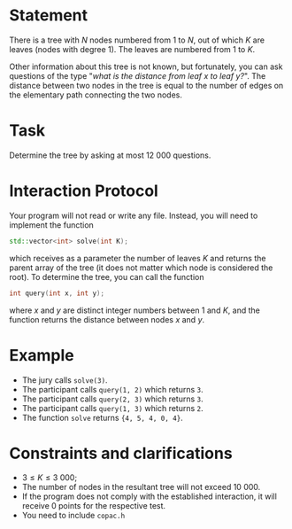 
# Statement

There is a tree with $N$ nodes numbered from $1$ to $N$, out of which $K$ are leaves (nodes with degree $1$). The leaves are numbered from $1$ to $K$.

Other information about this tree is not known, but fortunately, you can ask questions of the type "*what is the distance from leaf $x$ to leaf $y$?*". The distance between two nodes in the tree is equal to the number of edges on the elementary path connecting the two nodes.

# Task

Determine the tree by asking at most $12\ 000$ questions.

# Interaction Protocol

Your program will not read or write any file. Instead, you will need to implement the function
```cpp
std::vector<int> solve(int K);
```
which receives as a parameter the number of leaves $K$ and returns the parent array of the tree (it does not matter which node is considered the root). To determine the tree, you can call the function
```cpp
int query(int x, int y);
```
where $x$ and $y$ are distinct integer numbers between $1$ and $K$, and the function returns the distance between nodes $x$ and $y$.

# Example 
* The jury calls `solve(3)`.
* The participant calls `query(1, 2)` which returns `3`.
* The participant calls `query(2, 3)` which returns `3`.
* The participant calls `query(1, 3)` which returns `2`.
* The function `solve` returns `{4, 5, 4, 0, 4}`.

# Constraints and clarifications

* $3 \leq K \leq 3\ 000$;
* The number of nodes in the resultant tree will not exceed $10\ 000$.
* If the program does not comply with the established interaction, it will receive $0$ points for the respective test.
* You need to include `copac.h`
